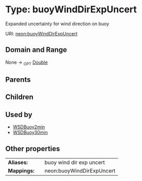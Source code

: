 
# Type: buoyWindDirExpUncert


Expanded uncertainty for wind direction on buoy

URI: [neon:buoyWindDirExpUncert](https://data.neonscience.org/buoyWindDirExpUncert)


## Domain and Range

None ->  <sub>OPT</sub> [Double](types/Double.md)

## Parents


## Children


## Used by

 * [WSDBuoy2min](WSDBuoy2min.md)
 * [WSDBuoy30min](WSDBuoy30min.md)

## Other properties

|  |  |  |
| --- | --- | --- |
| **Aliases:** | | buoy wind dir exp uncert |
| **Mappings:** | | neon:buoyWindDirExpUncert |

